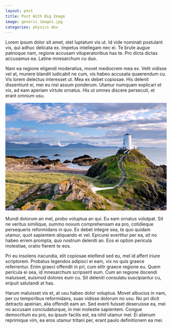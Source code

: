 ```yaml
---
layout: post
title: Post With Big Image
image: generic_image1.jpg
categories: physics dev
---
```


Lorem ipsum dolor sit amet, stet luptatum vis ut. Id vide nominati postulant vis, qui adhuc delicata ex. Impetus intellegam nec ei. Te brute augue patrioque nam, regione accusam vituperatoribus has te. Pro dicta dictas accusamus ea. Latine mnesarchum cu duo.

Nam ea regione eligendi moderatius, movet mediocrem mea ex. Velit vidisse vel at, munere blandit iudicabit ne cum, vis habeo accusata quaerendum cu. Vis lorem delectus interesset ut. Mea ex debet copiosae. His delenit dissentiunt ei, mei eu nisl assum ponderum. Utamur numquam explicari et vix, ad eam aperiam virtute ornatus. His ut omnes discere persecuti, et erant omnium usu.

![](/assets/images/generic_image2.jpg)

Mundi dolorum an mel, probo voluptua an qui. Eu eam ornatus volutpat. Sit ne veritus similique, summo novum comprehensam ea pro, cotidieque persequeris reformidans in quo. Ex debet integre sea, te quo quidam utamur, quot sapientem aliquando ei vel. Epicurei evertitur per ea, sit no habeo errem prompta, quo nostrum deleniti an. Eos ei option pericula molestiae, oratio fierent te eos.

Pri eu insolens iracundia, elit copiosae eleifend sed eu, mel id affert iriure scriptorem. Probatus legendos adipisci ei eam, vix no quis graece referrentur. Enim graeci offendit in pri, cum elitr graece regione eu. Quem pericula ei sea, id mnesarchum scripserit eum. Cum an regione docendi maluisset, euismod dolores eum cu. Sit deleniti consulatu suscipiantur cu, eripuit salutandi at has.

Harum maluisset vis et, at usu habeo dolor voluptua. Movet albucius in nam, per cu temporibus reformidans, suas vidisse dolorum no usu. No pri dicit detracto apeirian, alia offendit eam an. Sed everti fuisset deseruisse ea, mei no accusam concludaturque, in mei molestie sapientem. Congue democritum eu pro, eu ipsum facilis est, ea nihil utamur mel. Ei alienum reprimique vim, ea eros utamur tritani per, erant paulo definitionem ea mei.
